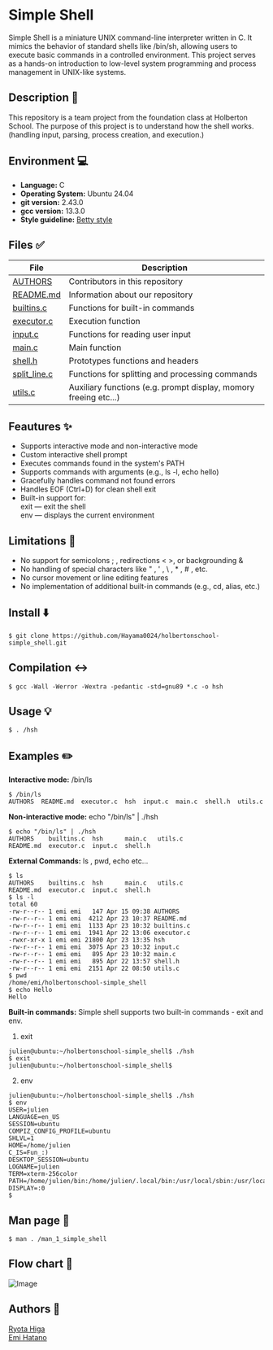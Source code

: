 # Simple Shell
Simple Shell is a miniature UNIX command-line interpreter written in C.
It mimics the behavior of standard shells like /bin/sh, allowing users to execute basic commands in a controlled environment. This project serves as a hands-on introduction to low-level system programming and process management in UNIX-like systems.

## Description :memo:
This repository is a team project from the foundation class at Holberton School.
The purpose of this project is to understand how the shell works.
(handling input, parsing, process creation, and execution.)

## Environment :computer:
- **Language:** C
- **Operating System:** Ubuntu 24.04
- **git version:**  2.43.0
- **gcc version:** 13.3.0
- **Style guideline:**  [Betty style](https://github.com/holbertonschool/Betty/wiki)

## Files :white_check_mark:

| File | Description |
|--------|--------|
|[AUTHORS](https://github.com/Hayama0024/holbertonschool-simple_shell/blob/main/AUTHORS) |Contributors in this repository  |
| [README.md](https://github.com/Hayama0024/holbertonschool-simple_shell/blob/main/README.md) | Information about our repository |
|[builtins.c](https://github.com/Hayama0024/holbertonschool-simple_shell/blob/main/builtins.c)|Functions for built-in commands|
| [executor.c](https://github.com/Hayama0024/holbertonschool-simple_shell/blob/main/executor.c) | Execution function |
|[input.c](https://github.com/Hayama0024/holbertonschool-simple_shell/blob/main/input.c) |Functions for reading user input|
|[main.c](https://github.com/Hayama0024/holbertonschool-simple_shell/blob/main/main.c)| Main function|
[shell.h](https://github.com/Hayama0024/holbertonschool-simple_shell/blob/main/shell.h)|Prototypes functions and headers|
|[split_line.c](https://github.com/Hayama0024/holbertonschool-simple_shell/blob/main/split_line.c) |Functions for splitting and processing commands|
|[utils.c](https://github.com/Hayama0024/holbertonschool-simple_shell/blob/main/utils.c)|Auxiliary functions (e.g. prompt display, momory freeing etc...)


## Feautures :sparkles:

- Supports interactive mode and non-interactive mode
- Custom interactive shell prompt
- Executes commands found in the system's PATH
- Supports commands with arguments (e.g., ls -l, echo hello)
- Gracefully handles command not found errors
- Handles EOF (Ctrl+D) for clean shell exit
- Built-in support for:<br>
    exit — exit the shell<br>
    env — displays the current environment<br>

## Limitations :no_entry_sign:

 - No support for semicolons ; , redirections < >, or
   backgrounding &
 - No handling of special characters like " , ' , \ , * , # , etc.
 - No cursor movement or line editing features
 - No implementation of additional built-in commands (e.g., cd, alias,
   etc.)

## Install :arrow_down:
```
$ git clone https://github.com/Hayama0024/holbertonschool-simple_shell.git
```

## Compilation :left_right_arrow:
```
$ gcc -Wall -Werror -Wextra -pedantic -std=gnu89 *.c -o hsh
```

## Usage :bulb:
```
$ . /hsh
```
## Examples :pencil2:
**Interactive mode:**
 /bin/ls
```
$ /bin/ls
AUTHORS  README.md  executor.c  hsh  input.c  main.c  shell.h  utils.c
```
**Non-interactive mode:** echo "/bin/ls" | ./hsh<br>
```
$ echo "/bin/ls" | ./hsh
AUTHORS    builtins.c  hsh      main.c   utils.c
README.md  executor.c  input.c  shell.h
```
**External Commands:** ls , pwd, echo etc...<br>
```
$ ls
AUTHORS    builtins.c  hsh      main.c   utils.c
README.md  executor.c  input.c  shell.h
$ ls -l
total 60
-rw-r--r-- 1 emi emi   147 Apr 15 09:38 AUTHORS
-rw-r--r-- 1 emi emi  4212 Apr 23 10:37 README.md
-rw-r--r-- 1 emi emi  1133 Apr 23 10:32 builtins.c
-rw-r--r-- 1 emi emi  1941 Apr 22 13:06 executor.c
-rwxr-xr-x 1 emi emi 21800 Apr 23 13:35 hsh
-rw-r--r-- 1 emi emi  3075 Apr 23 10:32 input.c
-rw-r--r-- 1 emi emi   895 Apr 23 10:32 main.c
-rw-r--r-- 1 emi emi   895 Apr 22 13:57 shell.h
-rw-r--r-- 1 emi emi  2151 Apr 22 08:50 utils.c
$ pwd
/home/emi/holbertonschool-simple_shell
$ echo Hello
Hello
```
**Built-in commands:**
Simple shell supports two built-in commands - exit and env.<br>
1. exit
```
julien@ubuntu:~/holbertonschool-simple_shell$ ./hsh
$ exit
julien@ubuntu:~/holbertonschool-simple_shell$
```
2. env
```
julien@ubuntu:~/holbertonschool-simple_shell$ ./hsh
$ env
USER=julien
LANGUAGE=en_US
SESSION=ubuntu
COMPIZ_CONFIG_PROFILE=ubuntu
SHLVL=1
HOME=/home/julien
C_IS=Fun_:)
DESKTOP_SESSION=ubuntu
LOGNAME=julien
TERM=xterm-256color
PATH=/home/julien/bin:/home/julien/.local/bin:/usr/local/sbin:/usr/local/bin:/usr/sbin:/usr/bin:/sbin:/bin:/usr/games:/usr/local/games:/snap/bin
DISPLAY=:0
$
```

## Man page :book:
```
$ man . /man_1_simple_shell
```
## Flow chart :round_pushpin:

![Image](https://github.com/user-attachments/assets/c9025091-0bb7-4245-9640-4db8338d0255)


## Authors :bookmark:
[Ryota Higa](https://github.com/Hayama0024)<br>
[Emi Hatano](https://github.com/Emi-H106)
